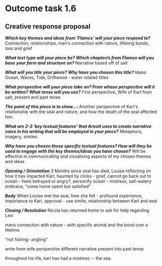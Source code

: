 # Outcome task 1.6

## Creative response proposal


**_Which key themes and ideas from 'Flames' will your piece respond to?_**
	Connection, relationships, man's connection with nature, lifelong bonds, loss and grief

**_What text type will your piece be? Which chapter/s from Flames will you base your form and structure on?_**
	Narrative based off of salt

**_What will you title your piece? Why have you chosen this title?_**
	Ideas: Ocean, Waves, Tide, Driftwood - water related titles

**_What perspective will your piece take on? From whose perspective will it be written? What tense will you use?_**
	First perspective, Wife of Karl from salt, present and past tense

**_The point of this piece is to show…:_**
	Another perspective of Karl's relationship with the seal and nature, and how the death of the seal affected him. 

**_What are 2-3 'key textual features' that Arnott uses to create narrative voice in his writing that will be employed in your piece?_**
	Metaphors, imagery, similes 

**_Why have you chosen these specific textual features? How will they be used to engage with the key themes/ideas you have chosen?_**
	Will be effective in communicating and visualising aspects of my chosen themes and ideas

**_Opening / Orientation_**
	3 Months since seal has died, Louise reflecting on how it has impacted Karl, haunted by clicks - grief, cannot go back out to ocean - feels betrayed or angry?, personify ocean - mistress, salt-watery embrace, "come home spent but satisfied"

**_Body_**
	When Louise met the seal, how she felt - profound experience, importance to Karl, approval - use simile, relationship between Karl and seal

**_Closing / Resolution_**
	Nicola has returned home to ask for help regarding Levi


mans connection with nature - with specific animal and the bond over a lifetime

"not fishing- angling" 

write from wife perspective
different narrative
present into past tense

throughout his life, karl has had a mistress -- the sea. 








